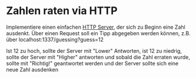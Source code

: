 # Zahlen raten via HTTP

Implementiere einen einfachen [HTTP Server](https://docs.oracle.com/en/java/javase/14/docs/api/jdk.httpserver/com/sun/net/httpserver/HttpServer.html), der sich zu Beginn eine Zahl ausdenkt. 
Über einen Request soll ein Tipp abgegeben werden können, z.B. über localhost:1337/guessing?guess=12

Ist 12 zu hoch, sollte der Server mit "Lower" Antworten, ist 12 zu niedrig, sollte der Server mit "Higher" antworten und sobald die Zahl erraten wurde, sollte mit "Richtig!" geantwortet werden und der Server sollte sich eine neue Zahl ausdenken
